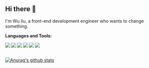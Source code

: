 
## Hi there 👋

I'm Wu liu, a front-end development engineer who wants to change something.

**Languages and Tools:**

<img align="left" src="https://img.shields.io/badge/vue%20-%23232F3E.svg?logo=vue.js"> 

<img align="left" src="https://img.shields.io/badge/vite%20-%23232F3E.svg?logo=vite">

<img align="left" src="https://img.shields.io/badge/webpack%20-%23232F3E.svg?logo=webpack">

<img align="left" src="https://img.shields.io/badge/babel%20-%23232F3E.svg?logo=babel">

<img align="left" src="https://img.shields.io/badge/postcss%20-%23232F3E.svg?logo=postcss">

<img align="left" src="https://img.shields.io/badge/golang%20-%23232F3E.svg?logo=go">

<br/>
<br/>

[![Anurag's github stats](https://github-readme-stats.vercel.app/api?username=WJCHumble)](https://github.com/WJCHumble)

